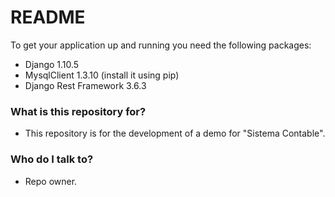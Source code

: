 # README #

To get your application up and running you need the following packages:

* Django 1.10.5
* MysqlClient 1.3.10 (install it using pip)
* Django Rest Framework 3.6.3

### What is this repository for? ###

* This repository is for the development of a demo for "Sistema Contable".

### Who do I talk to? ###

* Repo owner.
